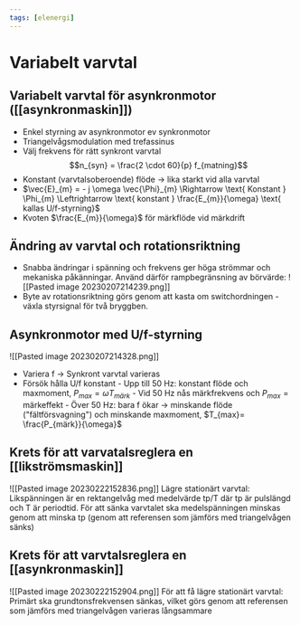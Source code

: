 ```yaml
---
tags: [elenergi]
---
```

# Variabelt varvtal 

## Variabelt varvtal för asynkronmotor ([[asynkronmaskin]])
- Enkel styrning av asynkronmotor ev synkronmotor
- Triangelvågsmodulation med trefassinus
- Välj frekvens för rätt synkront varvtal $$n_{syn} = \frac{2 \cdot 60}{p} f_{matning}$$
- Konstant (varvtalsoberoende) flöde $\rightarrow$ lika starkt vid alla varvtal
- $\vec{E}_{m} = - j \omega \vec{\Phi}_{m} \Rightarrow \text{ Konstant } \Phi_{m} \Leftrightarrow \text{ konstant } \frac{E_{m}}{\omega} \text{ kallas U/f-styrning}$ 
- Kvoten $\frac{E_{m}}{\omega}$ för märkflöde vid märkdrift

## Ändring av varvtal och rotationsriktning
- Snabba ändringar i spänning och frekvens ger höga strömmar och mekaniska påkänningar. Använd därför rampbegränsning av börvärde:
![[Pasted image 20230207214239.png]]
- Byte av rotationsriktning görs genom att kasta om switchordningen - växla styrsignal för två bryggben.

## Asynkronmotor med U/f-styrning
![[Pasted image 20230207214328.png]]
- Variera f $\rightarrow$ Synkront varvtal varieras
- Försök hålla U/f konstant
	  - Upp till 50 Hz: konstant flöde och maxmoment, $P_{max} = \omega T_{märk}$
	  - Vid 50 Hz nås märkfrekvens och $P_{max} = \text{ märkeffekt }$
	  - Över 50 Hz: bara f ökar $\rightarrow$ minskande flöde ("fältförsvagning") och minskande maxmoment, $T_{max}= \frac{P_{märk}}{\omega}$

## Krets för att varvatalsreglera en [[likströmsmaskin]]
![[Pasted image 20230222152836.png]]
Lägre stationärt varvtal: Likspänningen är en rektangelvåg med medelvärde tp/T där tp är pulslängd och T är periodtid. För att sänka varvtalet ska medelspänningen minskas genom att minska tp (genom att referensen som jämförs med triangelvågen sänks)

## Krets för att varvtalsreglera en [[asynkronmaskin]]
![[Pasted image 20230222152904.png]]
För att få lägre stationärt varvtal: Primärt ska grundtonsfrekvensen sänkas, vilket görs genom att referensen som jämförs med triangelvågen varieras långsammare